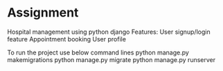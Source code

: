 # Assignment
Hospital management using python django
Features:
User signup/login feature
Appointment booking
User profile

To run the project use below command lines
python manage.py makemigrations
python manage.py migrate
python manage.py runserver

